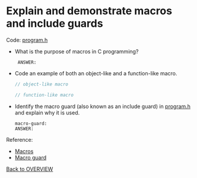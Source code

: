 # Explain and demonstrate macros and include guards

Code: [program.h](../2.2.2/program.h)

- What is the purpose of macros in C programming?

    ```text
     ANSWER:
    ```

- Code an example of both an object-like and a function-like macro.

    ```c
    // object-like macro

    ```

    ```c
    // function-like macro

    ```

- Identify the macro guard (also known as an include guard) in [program.h](../2.2.2/program.h) and explain why it is used.

    ```text
    macro-guard:
    ANSWER:
    ```


Reference:

- [Macros](https://www.programiz.com/c-programming/c-preprocessor-macros)
- [Macro guard](https://gcc.gnu.org/onlinedocs/cppinternals/Guard-Macros.html)

[Back to OVERVIEW](../../README.md)